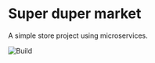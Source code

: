 # Super duper market

A simple store project using microservices.

![Build](https://github.com/guimrz/super-duper-market/workflows/Build/badge.svg)
